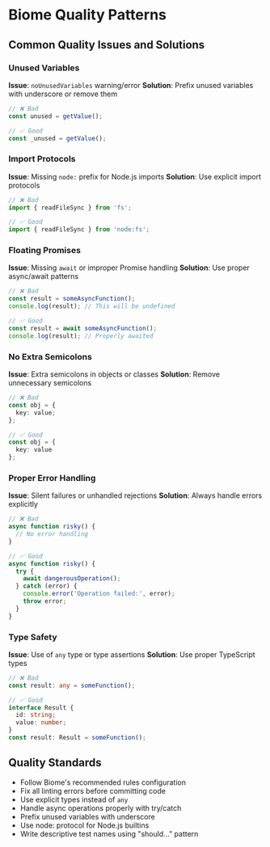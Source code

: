 # Biome Quality Patterns

## Common Quality Issues and Solutions

### Unused Variables
**Issue**: `noUnusedVariables` warning/error
**Solution**: Prefix unused variables with underscore or remove them

```typescript
// ❌ Bad
const unused = getValue();

// ✅ Good
const _unused = getValue();
```

### Import Protocols
**Issue**: Missing `node:` prefix for Node.js imports
**Solution**: Use explicit import protocols

```typescript
// ❌ Bad
import { readFileSync } from 'fs';

// ✅ Good
import { readFileSync } from 'node:fs';
```

### Floating Promises
**Issue**: Missing `await` or improper Promise handling
**Solution**: Use proper async/await patterns

```typescript
// ❌ Bad
const result = someAsyncFunction();
console.log(result); // This will be undefined

// ✅ Good
const result = await someAsyncFunction();
console.log(result); // Properly awaited
```

### No Extra Semicolons
**Issue**: Extra semicolons in objects or classes
**Solution**: Remove unnecessary semicolons

```typescript
// ❌ Bad
const obj = {
  key: value;
};

// ✅ Good
const obj = {
  key: value
};
```

### Proper Error Handling
**Issue**: Silent failures or unhandled rejections
**Solution**: Always handle errors explicitly

```typescript
// ❌ Bad
async function risky() {
  // No error handling
}

// ✅ Good
async function risky() {
  try {
    await dangerousOperation();
  } catch (error) {
    console.error('Operation failed:', error);
    throw error;
  }
}
```

### Type Safety
**Issue**: Use of `any` type or type assertions
**Solution**: Use proper TypeScript types

```typescript
// ❌ Bad
const result: any = someFunction();

// ✅ Good
interface Result {
  id: string;
  value: number;
}
const result: Result = someFunction();
```

## Quality Standards

- Follow Biome's recommended rules configuration
- Fix all linting errors before committing code
- Use explicit types instead of `any`
- Handle async operations properly with try/catch
- Prefix unused variables with underscore
- Use node: protocol for Node.js builtins
- Write descriptive test names using "should..." pattern